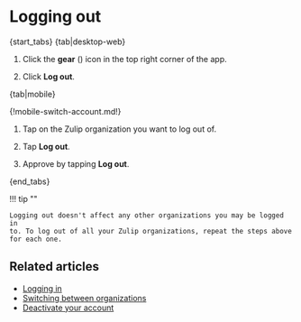 # Logging out

{start_tabs}
{tab|desktop-web}

1. Click the **gear** (<i class="zulip-icon zulip-icon-gear"></i>) icon in the top
right corner of the app.

1. Click **Log out**.

{tab|mobile}

{!mobile-switch-account.md!}

1. Tap on the Zulip organization you want to log out of.

1. Tap **Log out**.

1. Approve by tapping **Log out**.

{end_tabs}

!!! tip ""

    Logging out doesn't affect any other organizations you may be logged in
    to. To log out of all your Zulip organizations, repeat the steps above
    for each one.

## Related articles

* [Logging in](logging-in)
* [Switching between organizations](switching-between-organizations)
* [Deactivate your account](deactivate-your-account)
